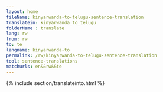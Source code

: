 ```yaml
---
layout: home
fileName: kinyarwanda-to-telugu-sentence-translation
translatein: kinyarwanda_to_telugu
folderName : translate
lang: rw
from: rw
to: te
langname: kinyarwanda-to
permalink: /rw/kinyarwanda-to-telugu-sentence-translation
tool: sentence-translations
matchurls: en&&rw&&te
---
```

{% include section/translateinto.html %}
